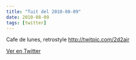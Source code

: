 ```yaml
---
title: "Tuit del 2010-08-09"
date: 2010-08-09
tags: [twitter]
---
```


Cafe de lunes, retrostyle http://twitpic.com/2d2air



[Ver en Twitter](https://twitter.com/i/web/status/20694256757)
